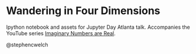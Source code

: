 # Wandering in Four Dimensions

Ipython notebook and assets for Jupyter Day Atlanta talk. Accompanies the YouTube series [Imaginary Numbers are Real](https://www.youtube.com/watch?v=pNp8Qf20-sA).

@stephencwelch
